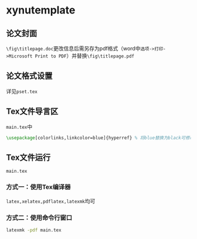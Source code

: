 # xynutemplate

## 论文封面

```\fig\titlepage.doc```更改信息后需另存为pdf格式（word中```选项->打印->Microsoft Print to PDF```）并替换```\fig\titlepage.pdf```

## 论文格式设置

详见```pset.tex```

## Tex文件导言区

```main.tex```中

```tex
\usepackage[colorlinks,linkcolor=blue]{hyperref} % 将blue替换为black可修改目录文字颜色为黑色 
```

## Tex文件运行

```main.tex```

### 方式一：使用Tex编译器

```latex,xelatex,pdflatex,latexmk```均可

### 方式二：使用命令行窗口

```bash
latexmk -pdf main.tex
```

